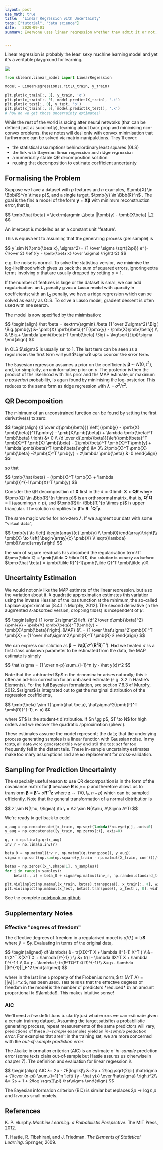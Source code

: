```yaml
---
layout: post
use_math: true
title:  "Linear Regression with Uncertainty"
tags: ["tutorial", "data science"]
date:   2020-09-01
summary: Everyone uses linear regression whether they admit it or not. Here I review the math behind it with estimates of uncertainty. 


---
```




Linear regression is probably the least sexy machine learning model and yet it's a veritable playground for learning. 

<img src="/assets/images/rl_error.png" style="" />

```python
from sklearn.linear_model import LinearRegression

model = LinearRegression().fit(X_train, y_train)

plt.plot(x_train[:, 0], y_train, 'o')
plt.plot(x_train[:, 0], model.predict(X_train), '.k')
plt.plot(x_test[:, 0], y_test, 'o')
plt.plot(x_train[:, 0], model.predict(X_test)), '.k')
# how do we get those uncertainty estimates?
```

While the rest of the world is racing after neural networks (that can be defined just as succinctly), learning about back prop and minimising non-convex problems, these notes will deal only with convex minimisation that furthermore can be solved via matrix manipulations. They'll cover: 

* the statistical assumptions behind ordinary least squares (OLS)
* the link with Bayesian linear regression and ridge regression
* a numerically stable QR decomposition solution
* reusing that decomposition to estimate coefficient uncertainty

## Formalising the Problem

Suppose we have a dataset with $p$ features and $n$ examples, $\pmb{X} \in \Bbb{R}^{n \times p}$, and a single target, $\pmb{y} \in \Bbb{R}^n$ . The goal is the find a model of the form $\pmb{y} = \pmb{X\beta}$ with minimum reconstruction error, that is,

<p>$$
 \pmb{\hat \beta} = \textrm{argmin}_\beta ||\pmb{y} - \pmb{X\beta}||_2
$$</p>

An intercept is modelled as an a constant unit "feature".

This is equivalent to assuming that the generating process (per sample) is 

<p>$$
y \sim N(\pmb{\beta x}, \sigma^2) = {1 \over \sigma \sqrt{2\pi}} e^{-{1\over 2} \left({y - \pmb{\beta x} \over \sigma} \right)^2}
$$</p>


e.g. the noise is normal. To solve the statistical version, we minimise the log-likelihood which gives us back the sum of squared errors, ignoring extra terms involving $\sigma$ that are usually dropped by setting $\sigma=1$. 

If the number of features is large or the dataset is small, we can add regularisation: an  $L_1$ penalty gives a Lasso model with sparsity in coefficients; with an  $L_2$ penalty, we have a ridge regression which can be solved as easily as OLS. To solve a Lasso model, gradient descent is often used with line search.

The model is now specified by the minimisation:
<p>$$
\begin{align}
\hat \beta = \textrm{argmin}_\beta {1 \over 2\sigma^2} \Big( \Big.(\pmb{y}  &- \pmb{X} \pmb{\beta})^T(\pmb{y} - \pmb{X}\pmb{\beta}) \\ & \Big.+ \lambda \pmb{\beta}^T \pmb{\beta} \Big) + \log\sqrt{2\pi}\sigma
\end{align}
$$</p>
In OLS $\sigma$ is usually set to 1. The last term can be seen as a regulariser: the first term will pull $\sigma$ up to counter  the error term.

The Bayesian regression assumes a prior on the coefficients $\pmb{\beta} \sim N(0, \tau^2)$, and, for simplicity, an uninformative prior on $\sigma$. The posterior is then the product of the likelihood with this prior and the MAP estimate, or maximum *a posteriori* probability, is again found by minimising the log-posterior. This reduces to the same form as ridge regression with $\lambda = \sigma^2 /\tau^2$.

## QR Decomposition

The minimum of an unconstrained function can be found by setting the first derivative(s) to zero:

<p>$$
\begin{align}
{d \over d{\pmb{\beta}}} \left( (\pmb{y} - \pmb{X} \pmb{\beta})^T(\pmb{y} - \pmb{X}\pmb{\beta}) + \lambda \pmb{\beta}^T \pmb{\beta} \right) &= 0 \\
{d \over d{\pmb{\beta}}}\left(\pmb{\beta}^T \pmb{X}^T \pmb{X} \pmb{\beta}
 - 2\pmb{\beta}^T \pmb{X}^T \pmb{y} + \lambda \pmb{\beta}^T \pmb{\beta}\right) &= 0\\
 2\pmb{X}^T \pmb{X} \pmb{\beta} -2\pmb{X}^T \pmb{y} + 2\lambda \pmb{\beta} &=0
\end{align}
$$</p>

so that

<p>$$
\pmb{\hat \beta} = (\pmb{X}^T \pmb{X} + \lambda \pmb{I})^{-1}\pmb{X}^T \pmb{y}
$$</p>

Consider the QR decomposition of $\pmb{X}$ first in the $\lambda = 0$ limit: $\pmb{X} = \pmb{QR}$ where $\pmb{Q} \in \Bbb{R}^{n \times p}$ is an orthonormal matrix, that is, $\pmb{Q}^T\pmb{Q} = \pmb{I}$ (assuming $n\ge p$),  and $\pmb{R}\in \Bbb{R}^{p \times p}$ is upper triangular. The solution simplifies to $\pmb{\hat \beta} = \pmb{R}^{-1}\pmb{Q}^T \pmb{y}$.

The same magic works for non-zero $\lambda$. If we augment our data with some "virtual data", 
<p>$$
\pmb{y} \to \left[ \begin{array}{c} \pmb{y} \\ \pmb{0}\end{array}\right]\\
\pmb{X} \to \left[ \begin{array}{c} \pmb{X} \\ \sqrt{\lambda} \pmb{I}\end{array}\right]
$$</p>
the sum of square residuals has absorbed the regularisation term! If $\pmb{\tilde X} = \pmb{\tilde Q \tilde R}$, the solution is exactly as before: $\pmb{\hat \beta} = \pmb{\tilde R}^{-1}\pmb{\tilde Q}^T \pmb{\tilde y}$.

## Uncertainty Estimation

We would not only like the MAP estimate of the linear regression, but also the variation about it. A quadratic approximation estimates this variation using the inverse Hessian of the loss function at the minimum, the so-called Laplace approximation [8.4.1 in Murphy, 2012]. The second derivative (in the augmented $\lambda$-absorbed version, dropping tildes) is independent of $\beta$: 

<p>$$
\begin{align}
{1 \over 2\sigma^2}\left. {d^2 \over d\pmb{\beta}^2}(\pmb{y} - \pmb{X} \pmb{\beta})^T(\pmb{y} - 
\pmb{X}\pmb{\beta})\right|_{MAP}  &\\
= {1 \over \hat\sigma^2}\pmb{X}^T \pmb{X} = {1 \over \hat\sigma^2}\pmb{R}^T \pmb{R} &
\end{align}
$$</p>

We can express our solution as $\pmb{\beta} \sim N( \pmb{\hat \beta}, \hat\sigma^2 (\pmb{R}^T \pmb{R})^{-1})$. Had we treated $\sigma$ as a first class unknown parameter to be estimated from the data, the MAP estimate is simply
<p>$$
\hat \sigma = {1 \over n-p} \sum_{i=1}^n  (y - \hat y(x))^2
$$</p>
Note that the subtracted $p$ in the denominator arises naturally; this is often an ad-hoc correction for an unbiased estimate (e.g. 3.2 in Hastie's Elements). For the full Bayesian formulation, see section 7.6.3 of Murphy, 2012. $\sigma$ is integrated out to get the marginal distribution of the regression coefficients, 
<p>$$
\pmb{\beta} \sim T( \pmb{\hat \beta}, \hat\sigma^2(\pmb{R}^T \pmb{R})^{-1}, n-p)
$$</p>
where $T$ is the student-t distribution. If $n \gg p$, $T \to N$ for high orders and we recover the quadratic approximation (phew!).

These estimates assume the model represents the data; that the underlying process generating samples is a linear function with Gaussian noise. In my tests, all data were generated this way and still the test set far too frequently fell in the distant tails. These in-sample uncertainty estimates make too many assumptions and are no replacement for cross-validation.

## Sampling for Prediction Uncertainty

The especially useful reason to use QR decomposition is in the form of the covariance matrix for $\pmb{\beta}$ because $\pmb{R}$ is  $p\times p$ and therefore allows us to transform $\pmb{\beta} = \pmb{\hat\beta} + \hat\sigma\pmb{R^{-1} z}$ where  $\pmb{z} \sim T(0, I_p, n-p)$ which can be sampled efficiently. Note that the general transformation of a normal distribution is 
<p>$$
z \sim N(\mu, \Sigma) \to y = Az \sim N(A\mu, A\Sigma A^T)
$$</p>
We're ready to get back to code!

```python
x_aug = np.concatenate([x_train, np.sqrt(lambda)*np.eye(p)], axis=0)
y_aug = np.concatenate([y_train, np.zeros(p)], axis=0)

q, r = np.linalg.qr(x_aug)
inv_r = np.linalg.inv(r)

beta_0 = np.matmul(inv_r, np.matmul(q.transpose(), y_aug))
sigma = np.sqrt(np.sum(np.square(y_train - np.matmul(X_train, coef)))/(n_train - p))

betas = np.zeros((x_n.shape[1], n_samples))
for i in range(n_samples):
    betas[:, i] = beta_0 + sigma*np.matmul(inv_r, np.random.standard_t(n - p, p))

plt.violinplot(np.matmul(x_train, betas).transpose(), x_train[:, 0], widths=0.1)
plt.violinplot(np.matmul(x_test, betas).transpose(), x_test[:, 0], widths=0.1)
```

See the complete <a href="https://github.com/lrthomps/notebooks/blob/master/rl_models.ipynb">notebook on github</a>. 

## Supplementary Notes

### Effective "degrees of freedom"

The effective degrees of freedom in a regularised model is $df(\lambda) = \textrm{tr}\pmb{S}$ where $\hat y = \pmb{S} y$. Evaluating in terms of the original data,
<p>$$
\begin{aligned}
df(\lambda) &= tr(X(X^T X + \lambda I)^{-1} X^T ) \\
&=  tr(X^T X(X^T X + \lambda I)^{-1} ) \\
&= tr(I - \lambda I(X^T X + \lambda I)^{-1}) \\
&= p - \lambda \; tr(R^TQ^T Q R)^{-1} \\
&= p - \lambda ||R^{-1}||_F^2
\end{aligned}
$$</p>
where in the last line a property of the Frobenius norm, $ tr (A^T A) = ||A||_F^2 $, has been used. This tells us that the effective degrees of freedom in the model is the number of predictors *reduced* by an amount proportional to $\lambda$. This makes intuitive sense!

### AIC

We'll need a few definitions to clarify just what errors we can estimate given a certain training dataset. Assuming the target satisfies a probabilistic generating process, repeat measurements of the same predictors will vary; predictions of these *in-sample* examples yield an *in-sample prediction error*. For examples that aren't in the training set, we are more concerned with the *out-of-sample prediction error*.

The Akaike information criterion (AIC) is an estimate of *in-sample* prediction error (some texts claim out-of-sample but Hastie assures us otherwise in chapter 7). The definition and evaluation for linear regression is 
<p>$$
\begin{align}
AIC  &=  2p - 2E[loglik]\\
&=2p + 2\log \sqrt{2\pi} \hat\sigma  
+ {1\over (n-p)} \sum_{i=1}^n \left( {y - \hat y(x) \over \hat\sigma} \right)^2\\
&=  2p + 1 + 2\log \sqrt{2\pi} \hat\sigma 
\end{align}
$$</p>

The Bayesian information criterion (BIC) is similar but replaces $2p \to \log n \; p$ and favours small models.    

## References

K. P. Murphy.  *Machine Learning: a Probabilistic Perspective*. The MIT Press, 2012.

T. Hastie, R. Tibshirani, and J. Friedman. *The Elements of Statistical Learning*. Springer, 2009.

